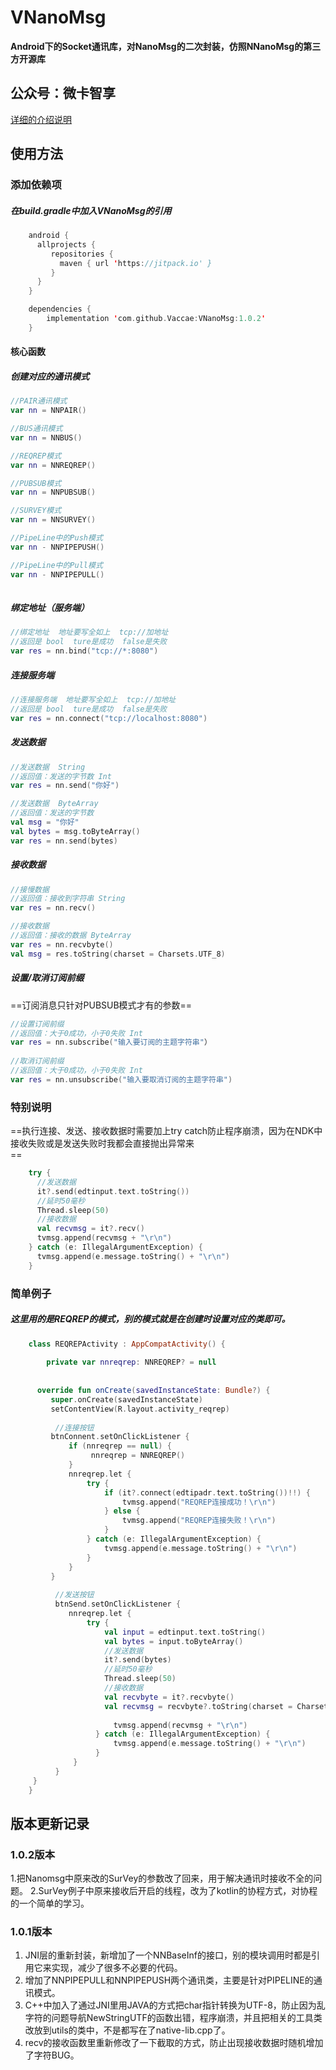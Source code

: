 # VNanoMsg
**Android下的Socket通讯库，对NanoMsg的二次封装，仿照NNanoMsg的第三方开源库**

## 公众号：微卡智享

[详细的介绍说明](http://mp.weixin.qq.com/mp/homepage?__biz=MzA4Nzk0NTU0Nw==&hid=6&sn=9c965c60c6d80e0e8c60ca627225cdb2&scene=18#wechat_redirect)

## 使用方法
### 添加依赖项

##### 在build.gradle中加入VNanoMsg的引用<br>

``` kotlin
	android { 
	  allprojects {
	     repositories {
	       maven { url 'https://jitpack.io' }
	     }
	  }
	}

	dependencies {
	    implementation 'com.github.Vaccae:VNanoMsg:1.0.2'
	}
```




#### 核心函数

##### 创建对应的通讯模式


``` kotlin
//PAIR通讯模式
var nn = NNPAIR()

//BUS通讯模式
var nn = NNBUS()

//REQREP模式
var nn = NNREQREP()

//PUBSUB模式
var nn = NNPUBSUB()

//SURVEY模式
var nn = NNSURVEY()

//PipeLine中的Push模式
var nn - NNPIPEPUSH()

//PipeLine中的Pull模式
var nn - NNPIPEPULL()
	
```
##### 绑定地址（服务端）

``` kotlin
//绑定地址  地址要写全如上  tcp://加地址
//返回是 bool  ture是成功  false是失败
var res = nn.bind("tcp://*:8080")
```

##### 连接服务端

``` kotlin
//连接服务端  地址要写全如上  tcp://加地址
//返回是 bool  ture是成功  false是失败
var res = nn.connect("tcp://localhost:8080")
```

##### 发送数据

``` kotlin
//发送数据  String
//返回值：发送的字节数 Int
var res = nn.send("你好")

//发送数据  ByteArray
//返回值：发送的字节数
val msg = "你好"
val bytes = msg.toByteArray()
var res = nn.send(bytes)
```

##### 接收数据

``` kotlin
//接慢数据
//返回值：接收到字符串 String
var res = nn.recv()

//接收数据  
//返回值：接收的数据 ByteArray
var res = nn.recvbyte()
val msg = res.toString(charset = Charsets.UTF_8)
```

##### 设置/取消订阅前缀

==订阅消息只针对PUBSUB模式才有的参数==

``` kotlin
//设置订阅前缀
//返回值：大于0成功，小于0失败 Int
var res = nn.subscribe("输入要订阅的主题字符串"）
    
//取消订阅前缀
//返回值：大于0成功，小于0失败 Int
var res = nn.unsubscribe("输入要取消订阅的主题字符串")
```

### 特别说明

  ==执行连接、发送、接收数据时需要加上try catch防止程序崩溃，因为在NDK中接收失败或是发送失败时我都会直接抛出异常来<br>==

``` kotlin
	try {
	  //发送数据
	  it?.send(edtinput.text.toString())
	  //延时50毫秒
	  Thread.sleep(50)
	  //接收数据
	  val recvmsg = it?.recv()
	  tvmsg.append(recvmsg + "\r\n")
	} catch (e: IllegalArgumentException) {
	  tvmsg.append(e.message.toString() + "\r\n")
	}
```


### 简单例子

##### 这里用的是REQREP的模式，别的模式就是在创建时设置对应的类即可。

``` kotlin
	class REQREPActivity : AppCompatActivity() {
	
	    private var nnreqrep: NNREQREP? = null
	
	
  	  override fun onCreate(savedInstanceState: Bundle?) {
   	     super.onCreate(savedInstanceState)
   	     setContentView(R.layout.activity_reqrep)
	
  	      //连接按钮
   	     btnConnent.setOnClickListener {
   	         if (nnreqrep == null) {
  	              nnreqrep = NNREQREP()
   	         }
   	         nnreqrep.let {
   	             try {
   	                 if (it?.connect(edtipadr.text.toString())!!) {
   	                     tvmsg.append("REQREP连接成功！\r\n")
   	                 } else {
   	                     tvmsg.append("REQREP连接失败！\r\n")
   	                 }
   	             } catch (e: IllegalArgumentException) {
   	                 tvmsg.append(e.message.toString() + "\r\n")
   	             }
   	         }
   	     }
				 	
      	  //发送按钮
  	      btnSend.setOnClickListener {
   	         nnreqrep.let {
   	             try {
   	                 val input = edtinput.text.toString()
   	                 val bytes = input.toByteArray()
   	                 //发送数据
   	                 it?.send(bytes)
   	                 //延时50毫秒
   	                 Thread.sleep(50)
   	                 //接收数据
   	                 val recvbyte = it?.recvbyte()
   	                 val recvmsg = recvbyte?.toString(charset = Charsets.UTF_8)
	
 	                   tvmsg.append(recvmsg + "\r\n")
 	               } catch (e: IllegalArgumentException) {
 	                   tvmsg.append(e.message.toString() + "\r\n")
 	               }
  	          }
  	      }
   	 }
	}
```

## 版本更新记录

### 1.0.2版本
1.把Nanomsg中原来改的SurVey的参数改了回来，用于解决通讯时接收不全的问题。
2.SurVey例子中原来接收后开启的线程，改为了kotlin的协程方式，对协程的一个简单的学习。

### 1.0.1版本

 1. JNI层的重新封装，新增加了一个NNBaseInf的接口，别的模块调用时都是引用它来实现，减少了很多不必要的代码。
 2. 增加了NNPIPEPULL和NNPIPEPUSH两个通讯类，主要是针对PIPELINE的通讯模式。
 3. C++中加入了通过JNI里用JAVA的方式把char指针转换为UTF-8，防止因为乱字符的问题导航NewStringUTF的函数出错，程序崩溃，并且把相关的工具类改放到utils的类中，不是都写在了native-lib.cpp了。
 4. recv的接收函数里重新修改了一下截取的方式，防止出现接收数据时随机增加了字符BUG。